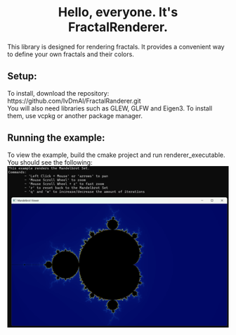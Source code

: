 <h1 align = "center"> 
Hello, everyone. It's FractalRenderer. 
</h1>

<p> 
This library is designed for rendering fractals. It provides a convenient way to define your own fractals and their colors.
</p>

<h2>
Setup:
</h2>

<p>
To install, download the repository: https://github.com/IvDmAl/FractalRanderer.git <br>
You will also need libraries such as GLEW, GLFW and Eigen3. To install them, use vcpkg or another package manager.
</p>

<h2>
Running the example:
</h2>

<p>
To view the example, build the cmake project and run renderer_executable.
You should see the following:
<img src="https://github.com/IvDmAl/FractalRanderer/blob/master/files_for_readme/first_image.png" />
</p>

